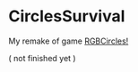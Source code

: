 # CirclesSurvival

My remake of game [RGBCircles!](https://github.com/khasang/RGBCircles)


( not finished yet )

